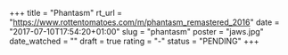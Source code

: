 +++
title = "Phantasm"
rt_url = "https://www.rottentomatoes.com/m/phantasm_remastered_2016"
date = "2017-07-10T17:54:20+01:00"
slug = "phantasm"
poster = "jaws.jpg"
date_watched = ""
draft = true
rating = "-"
status = "PENDING"
+++